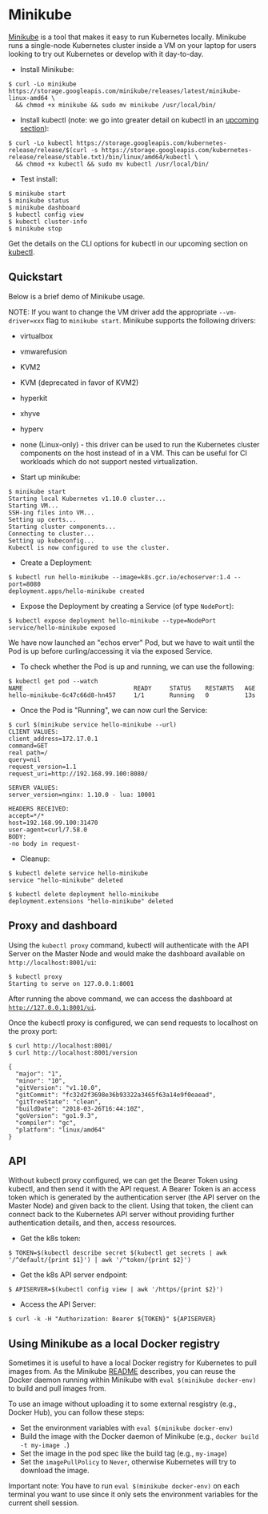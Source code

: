 # Minikube

[Minikube](https://github.com/kubernetes/minikube) is a tool that makes it easy to run Kubernetes locally. Minikube runs a single-node Kubernetes cluster inside a VM on your laptop for users looking to try out Kubernetes or develop with it day-to-day.

* Install Minikube:
```
$ curl -Lo minikube https://storage.googleapis.com/minikube/releases/latest/minikube-linux-amd64 \
  && chmod +x minikube && sudo mv minikube /usr/local/bin/
```

* Install kubectl (note: we go into greater detail on kubectl in an [upcoming section](03_kubectl.md)):
```
$ curl -Lo kubectl https://storage.googleapis.com/kubernetes-release/release/$(curl -s https://storage.googleapis.com/kubernetes-release/release/stable.txt)/bin/linux/amd64/kubectl \
  && chmod +x kubectl && sudo mv kubectl /usr/local/bin/
```

* Test install:
```
$ minikube start
$ minikube status
$ minikube dashboard
$ kubectl config view
$ kubectl cluster-info
$ minikube stop
```

Get the details on the CLI options for kubectl in our upcoming section on [kubectl](03_kubectl).

## Quickstart

Below is a brief demo of Minikube usage.

NOTE: If you want to change the VM driver add the appropriate `--vm-driver=xxx` flag to `minikube start`. Minikube supports the following drivers:

* virtualbox
* vmwarefusion
* KVM2
* KVM (deprecated in favor of KVM2)
* hyperkit
* xhyve
* hyperv
* none (Linux-only) - this driver can be used to run the Kubernetes cluster components on the host instead of in a VM. This can be useful for CI workloads which do not support nested virtualization.

* Start up minikube:
```
$ minikube start
Starting local Kubernetes v1.10.0 cluster...
Starting VM...
SSH-ing files into VM...
Setting up certs...
Starting cluster components...
Connecting to cluster...
Setting up kubeconfig...
Kubectl is now configured to use the cluster.
```

* Create a Deployment:
```
$ kubectl run hello-minikube --image=k8s.gcr.io/echoserver:1.4 --port=8080
deployment.apps/hello-minikube created
```

* Expose the Deployment by creating a Service (of type `NodePort`):
```
$ kubectl expose deployment hello-minikube --type=NodePort
service/hello-minikube exposed
```

We have now launched an "echos erver" Pod, but we have to wait until the Pod is up before curling/accessing it via the exposed Service.

* To check whether the Pod is up and running, we can use the following:
```
$ kubectl get pod --watch
NAME                               READY     STATUS    RESTARTS   AGE
hello-minikube-6c47c66d8-hn457     1/1       Running   0          13s
```

* Once the Pod is "Running", we can now curl the Service:
```
$ curl $(minikube service hello-minikube --url)
CLIENT VALUES:
client_address=172.17.0.1
command=GET
real path=/
query=nil
request_version=1.1
request_uri=http://192.168.99.100:8080/

SERVER VALUES:
server_version=nginx: 1.10.0 - lua: 10001

HEADERS RECEIVED:
accept=*/*
host=192.168.99.100:31470
user-agent=curl/7.58.0
BODY:
-no body in request-
```

* Cleanup:
```
$ kubectl delete service hello-minikube
service "hello-minikube" deleted

$ kubectl delete deployment hello-minikube
deployment.extensions "hello-minikube" deleted
```

## Proxy and dashboard

Using the `kubectl proxy` command, kubectl will authenticate with the API Server on the Master Node and would make the dashboard available on <code>http://localhost:8001/ui</code>:
```
$ kubectl proxy
Starting to serve on 127.0.0.1:8001
```

After running the above command, we can access the dashboard at <code>http://127.0.0.1:8001/ui</code>.

Once the kubectl proxy is configured, we can send requests to localhost on the proxy port:
```
$ curl http://localhost:8001/
$ curl http://localhost:8001/version

{
  "major": "1",
  "minor": "10",
  "gitVersion": "v1.10.0",
  "gitCommit": "fc32d2f3698e36b93322a3465f63a14e9f0eaead",
  "gitTreeState": "clean",
  "buildDate": "2018-03-26T16:44:10Z",
  "goVersion": "go1.9.3",
  "compiler": "gc",
  "platform": "linux/amd64"
}
```

## API

Without kubectl proxy configured, we can get the Bearer Token using kubectl, and then send it with the API request. A Bearer Token is an access token which is generated by the authentication server (the API server on the Master Node) and given back to the client. Using that token, the client can connect back to the Kubernetes API server without providing further authentication details, and then, access resources.

* Get the k8s token:
```
$ TOKEN=$(kubectl describe secret $(kubectl get secrets | awk '/^default/{print $1}') | awk '/^token/{print $2}')
```

* Get the k8s API server endpoint:
```
$ APISERVER=$(kubectl config view | awk '/https/{print $2}')
```

* Access the API Server:
```
$ curl -k -H "Authorization: Bearer ${TOKEN}" ${APISERVER}
```

## Using Minikube as a local Docker registry

Sometimes it is useful to have a local Docker registry for Kubernetes to pull images from. As the Minikube [README](https://github.com/kubernetes/minikube/blob/0c616a6b42b28a1aab8397f5a9061f8ebbd9f3d9/README.md#reusing-the-docker-daemon) describes, you can reuse the Docker daemon running within Minikube with `eval $(minikube docker-env)` to build and pull images from.

To use an image without uploading it to some external resgistry (e.g., Docker Hub), you can follow these steps:
* Set the environment variables with `eval $(minikube docker-env)`
* Build the image with the Docker daemon of Minikube (e.g., `docker build -t my-image .`)
* Set the image in the pod spec like the build tag (e.g., `my-image`)
* Set the `imagePullPolicy` to `Never`, otherwise Kubernetes will try to download the image.

Important note: You have to run `eval $(minikube docker-env)` on each terminal you want to use since it only sets the environment variables for the current shell session.
